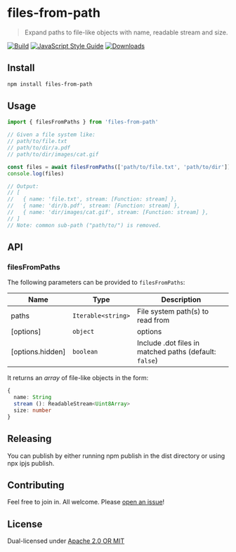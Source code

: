 # files-from-path

> Expand paths to file-like objects with name, readable stream and size.

[![Build](https://github.com/web3-storage/files-from-path/actions/workflows/main.yml/badge.svg)](https://github.com/web3-storage/files-from-path/actions/workflows/main.yml)
[![JavaScript Style Guide](https://img.shields.io/badge/code_style-standard-brightgreen.svg)](https://standardjs.com)
[![Downloads](https://img.shields.io/npm/dm/files-from-path.svg)](https://www.npmjs.com/package/files-from-path)

## Install

```sh
npm install files-from-path
```

## Usage

```js
import { filesFromPaths } from 'files-from-path'

// Given a file system like:
// path/to/file.txt
// path/to/dir/a.pdf
// path/to/dir/images/cat.gif

const files = await filesFromPaths(['path/to/file.txt', 'path/to/dir'])
console.log(files)

// Output:
// [
//   { name: 'file.txt', stream: [Function: stream] },
//   { name: 'dir/b.pdf', stream: [Function: stream] },
//   { name: 'dir/images/cat.gif', stream: [Function: stream] },
// ]
// Note: common sub-path ("path/to/") is removed.
```

## API

### filesFromPaths

The following parameters can be provided to `filesFromPaths`:

| Name | Type | Description |
|------|------|-------------|
| paths | `Iterable<string>` | File system path(s) to read from |
| [options] | `object` | options |
| [options.hidden] | `boolean` | Include .dot files in matched paths (default: `false`) |

It returns an _array_ of file-like objects in the form:

```ts
{
  name: String
  stream (): ReadableStream<Uint8Array>
  size: number
}
```

## Releasing

You can publish by either running npm publish in the dist directory or using npx ipjs publish.

## Contributing

Feel free to join in. All welcome. Please [open an issue](https://github.com/web3-storage/files-from-path/issues)!

## License

Dual-licensed under [Apache 2.0 OR MIT](https://github.com/web3-storage/files-from-path/blob/main/LICENSE.md)
